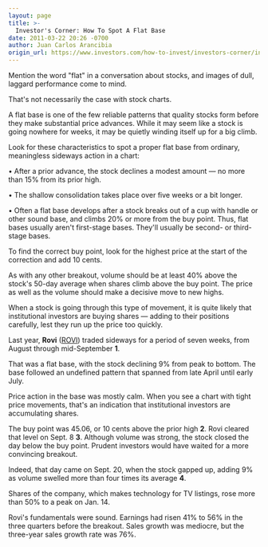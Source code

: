 ```yaml
---
layout: page
title: >-
  Investor's Corner: How To Spot A Flat Base
date: 2011-03-22 20:26 -0700
author: Juan Carlos Arancibia
origin_url: https://www.investors.com/how-to-invest/investors-corner/investors-corner-how-to-spot-a-flat-base
---
```





Mention the word "flat" in a conversation about stocks, and images of dull, laggard performance come to mind.


That's not necessarily the case with stock charts.


A flat base is one of the few reliable patterns that quality stocks form before they make substantial price advances. While it may seem like a stock is going nowhere for weeks, it may be quietly winding itself up for a big climb.


Look for these characteristics to spot a proper flat base from ordinary, meaningless sideways action in a chart:


• After a prior advance, the stock declines a modest amount — no more than 15% from its prior high.


• The shallow consolidation takes place over five weeks or a bit longer.


• Often a flat base develops after a stock breaks out of a cup with handle or other sound base, and climbs 20% or more from the buy point. Thus, flat bases usually aren't first-stage bases. They'll usually be second- or third-stage bases.


To find the correct buy point, look for the highest price at the start of the correction and add 10 cents.


As with any other breakout, volume should be at least 40% above the stock's 50-day average when shares climb above the buy point. The price as well as the volume should make a decisive move to new highs.


When a stock is going through this type of movement, it is quite likely that institutional investors are buying shares — adding to their positions carefully, lest they run up the price too quickly.


Last year, **Rovi** ([ROVI](https://research.investors.com/quote.aspx?symbol=ROVI)) traded sideways for a period of seven weeks, from August through mid-September **1**.


That was a flat base, with the stock declining 9% from peak to bottom. The base followed an undefined pattern that spanned from late April until early July.


Price action in the base was mostly calm. When you see a chart with tight price movements, that's an indication that institutional investors are accumulating shares.


The buy point was 45.06, or 10 cents above the prior high **2**. Rovi cleared that level on Sept. 8 **3**. Although volume was strong, the stock closed the day below the buy point. Prudent investors would have waited for a more convincing breakout.


Indeed, that day came on Sept. 20, when the stock gapped up, adding 9% as volume swelled more than four times its average **4**.


Shares of the company, which makes technology for TV listings, rose more than 50% to a peak on Jan. 14.


Rovi's fundamentals were sound. Earnings had risen 41% to 56% in the three quarters before the breakout. Sales growth was mediocre, but the three-year sales growth rate was 76%.




